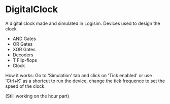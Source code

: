 # DigitalClock
 A digital clock made and simulated in Logisim.
 Devices used to design the clock
 - AND Gates
 - OR Gates
 - XOR Gates
 - Decoders
 - T Flip-flops
 - Clock

 How it works:
 Go to 'Simulation' tab and click on 'Tick enabled' or use 'Ctrl+K' as a shortcut to run the device, change the tick frequence to set the speed of the clock.

 (Still working on the hour part)